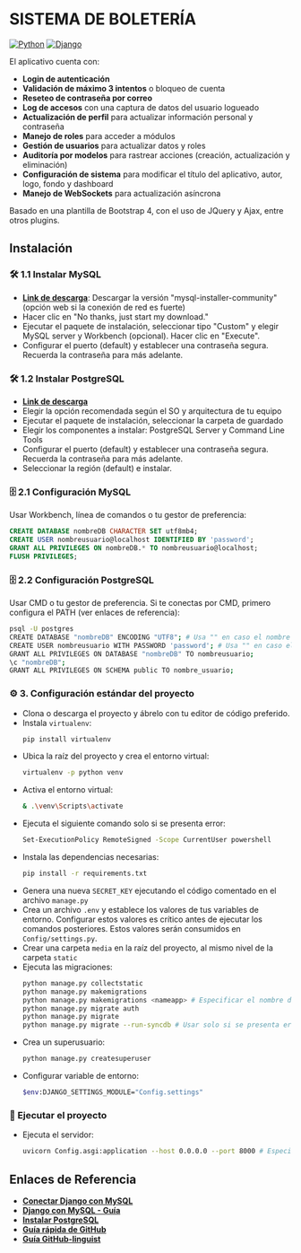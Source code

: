 # SISTEMA DE BOLETERÍA

[![Python](https://img.shields.io/badge/Python-3.11+-3776AB?style=for-the-badge&logo=python&logoColor=white&labelColor=101010)](https://www.python.org/)
[![Django](https://img.shields.io/badge/Django-4.2+-092E20?style=for-the-badge&logo=django&logoColor=white&labelColor=101010)](https://www.djangoproject.com/)

El aplicativo cuenta con:
- **Login de autenticación**
- **Validación de máximo 3 intentos** o bloqueo de cuenta
- **Reseteo de contraseña por correo**
- **Log de accesos** con una captura de datos del usuario logueado
- **Actualización de perfil** para actualizar información personal y contraseña
- **Manejo de roles** para acceder a módulos
- **Gestión de usuarios** para actualizar datos y roles
- **Auditoría por modelos** para rastrear acciones (creación, actualización y eliminación)
- **Configuración de sistema** para modificar el título del aplicativo, autor, logo, fondo y dashboard
- **Manejo de WebSockets** para actualización asíncrona

Basado en una plantilla de Bootstrap 4, con el uso de JQuery y Ajax, entre otros plugins.

## Instalación

### 🛠️ 1.1 Instalar MySQL

- **[Link de descarga](https://dev.mysql.com/downloads/installer/)**: Descargar la versión "mysql-installer-community" (opción web si la conexión de red es fuerte)
- Hacer clic en "No thanks, just start my download."
- Ejecutar el paquete de instalación, seleccionar tipo "Custom" y elegir MySQL server y Workbench (opcional). Hacer clic en "Execute".
- Configurar el puerto (default) y establecer una contraseña segura. Recuerda la contraseña para más adelante.

### 🛠️ 1.2 Instalar PostgreSQL

- **[Link de descarga](https://www.enterprisedb.com/downloads/postgres-postgresql-downloads)**
- Elegir la opción recomendada según el SO y arquitectura de tu equipo
- Ejecutar el paquete de instalación, seleccionar la carpeta de guardado
- Elegir los componentes a instalar: PostgreSQL Server y Command Line Tools
- Configurar el puerto (default) y establecer una contraseña segura. Recuerda la contraseña para más adelante.
- Seleccionar la región (default) e instalar.

### 🗄️ 2.1 Configuración MySQL

Usar Workbench, línea de comandos o tu gestor de preferencia:

```sql
CREATE DATABASE nombreDB CHARACTER SET utf8mb4;
CREATE USER nombreusuario@localhost IDENTIFIED BY 'password';
GRANT ALL PRIVILEGES ON nombreDB.* TO nombreusuario@localhost;
FLUSH PRIVILEGES;
```

### 🗄️ 2.2 Configuración PostgreSQL

Usar CMD o tu gestor de preferencia. Si te conectas por CMD, primero configura el PATH (ver enlaces de referencia):

```sh
psql -U postgres
CREATE DATABASE "nombreDB" ENCODING "UTF8"; # Usa "" en caso el nombre de la BD use mayúsculas
CREATE USER nombreusuario WITH PASSWORD 'password'; # Usa "" en caso el nombre del usuario use mayúsculas
GRANT ALL PRIVILEGES ON DATABASE "nombreDB" TO nombreusuario;
\c "nombreDB";
GRANT ALL PRIVILEGES ON SCHEMA public TO nombre_usuario;
```

### ⚙️ 3. Configuración estándar del proyecto

- Clona o descarga el proyecto y ábrelo con tu editor de código preferido.
- Instala `virtualenv`:
  ```sh
  pip install virtualenv
  ```
- Ubica la raíz del proyecto y crea el entorno virtual:
  ```sh
  virtualenv -p python venv
  ```
- Activa el entorno virtual:
  ```sh
  & .\venv\Scripts\activate
  ```
- Ejecuta el siguiente comando solo si se presenta error:
  ```sh
  Set-ExecutionPolicy RemoteSigned -Scope CurrentUser powershell
  ```
- Instala las dependencias necesarias:
  ```sh
  pip install -r requirements.txt
  ```
- Genera una nueva `SECRET_KEY` ejecutando el código comentado en el archivo `manage.py`
- Crea un archivo `.env` y establece los valores de tus variables de entorno. Configurar estos valores es crítico antes de ejecutar los comandos posteriores. Estos valores serán consumidos en `Config/settings.py`.
- Crear una carpeta `media` en la raíz del proyecto, al mismo nivel de la carpeta `static`
- Ejecuta las migraciones:
  ```sh
  python manage.py collectstatic
  python manage.py makemigrations
  python manage.py makemigrations <nameapp> # Especificar el nombre del app solo si no se crea la carpeta migrations
  python manage.py migrate auth
  python manage.py migrate
  python manage.py migrate --run-syncdb # Usar solo si se presenta error en migrate
  ```
- Crea un superusuario:
  ```sh
  python manage.py createsuperuser
  ```
- Configurar variable de entorno:
  ```sh
  $env:DJANGO_SETTINGS_MODULE="Config.settings"
  ```

### 🚀 Ejecutar el proyecto

- Ejecuta el servidor:
  ```sh
  uvicorn Config.asgi:application --host 0.0.0.0 --port 8000 # Especificar el puerto solo si quieres usar uno diferente al 8000
  ```

## Enlaces de Referencia

- **[Conectar Django con MySQL](https://www.scaler.com/topics/django/mysql-with-django/)**
- **[Django con MySQL - Guía](https://medium.com/@a01207543/django-conecta-tu-proyecto-con-la-base-de-datos-mysql-2d329c73192a)**
- **[Instalar PostgreSQL](https://www.enterprisedb.com/docs/supported-open-source/postgresql/installing/windows/)**
- **[Guía rápida de GitHub](https://training.github.com/downloads/es_ES/github-git-cheat-sheet/)**
- **[Guía GitHub-linguist](https://github.com/github-linguist/linguist/blob/master/docs/overrides.md)**